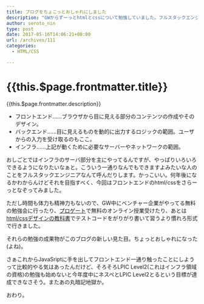 ```yaml
---
title: ブログをちょこっとおしゃれにしました
description: "GWからずーっとhtmlとcssについて勉強していました。フルスタックエンジニアになるために。ざっくりいうと、webシステムは大きく三つの技術領域に分けられます。"
author: seroto_nin
type: post
date: 2017-05-16T14:06:21+00:00
url: /archives/111
categories:
  - HTML/CSS

---
```

# {{this.$page.frontmatter.title}}

{{this.$page.frontmatter.description}}

<!--more-->

- フロントエンド……ブラウザから目に見える部分のコンテンツの作成やそのデザイン。
- バックエンド……目に見えるものを動的に出力するロジックの範囲。ユーザからの入力を受け取るのもここ。
- インフラ……上記が動くために必要なサーバーやネットワークの範囲。

おしごとではインフラのサーバ部分を主にやってるんですが、やっぱりいろいろできるようになりたいなぁと。こういう一通りなんでもできますよみたいな人のことをフルスタックエンジニアなんて呼んだりします。かっこいい。何年後になるかわからんけどそれを目指すべく、今回はフロントエンドのhtml/cssをさらーっとなぞってみました。

ただし時間も体力も精神力もないので、GW中にベンチャー企業がやってる無料の勉強会に行ったり、[プロゲート](https://prog-8.com/)で無料のオンライン授業受けたり、あとは[html/cssデザインの教科書](http://amzn.asia/gC1KyIi)でテストコードをがりがり書いて習うより慣れろ形式で行きました。

それらの勉強の成果物がこのブログの新しい見た目。ちょっとおしゃれになった(よね)。

さぁこれからJavaSriptに手を出してフロントエンド一通り触ったことにしようって比較的やる気はあったんだけど、そろそろLPIC Level2(これはインフラ領域の資格)の勉強も始めないと今年度中にネスペとLPIC Level2とるという目標が達成できなさそう。またあの丸暗記地獄か。

おわり。
